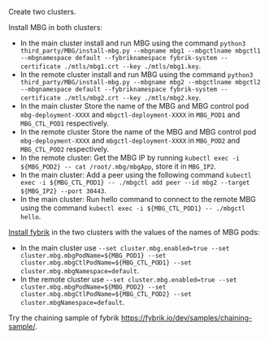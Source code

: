 Create two clusters.

Install MBG in both clusters:

- In the main cluster install and run MBG using the command `python3 third_party/MBG/install-mbg.py --mbgname mbg1 --mbgctlname mbgctl1 --mbgnamespace default --fybriknamespace fybrik-system --certificate ./mtls/mbg1.crt --key ./mtls/mbg1.key`.
- In the remote cluster install and run MBG using the command `python3 third_party/MBG/install-mbg.py --mbgname mbg2 --mbgctlname mbgctl2 --mbgnamespace default --fybriknamespace fybrik-system --certificate ./mtls/mbg2.crt --key ./mtls/mbg2.key`.
- In the main cluster Store the name of the MBG and MBG control pod `mbg-deployment-XXXX` and `mbgctl-deployment-XXXX` in `MBG_POD1` and `MBG_CTL_POD1` respectively.
- In the remote cluster Store the name of the MBG and MBG control pod `mbg-deployment-XXXX` and `mbgctl-deployment-XXXX` in `MBG_POD2` and `MBG_CTL_POD2` respectively.
- In the remote cluster: Get the MBG IP by running `kubectl exec -i ${MBG_POD2} -- cat /root/.mbg/mbgApp`, store it in `MBG_IP2`.
- In the main cluster: Add a peer using the following command `kubectl exec -i ${MBG_CTL_POD1} -- ./mbgctl add peer --id mbg2 --target ${MBG_IP2} --port 30443`.
- In the main cluster: Run hello command to connect to the remote MBG using the command `kubectl exec -i ${MBG_CTL_POD1} -- ./mbgctl hello`.

[Install fybrik](https://fybrik.io/dev/tasks/multicluster/) in the two clusters with the values of the names of MBG pods:

- In the main cluster use `--set cluster.mbg.enabled=true --set cluster.mbg.mbgPodName=${MBG_POD1} --set cluster.mbg.mbgCtlPodName=${MBG_CTL_POD1} --set cluster.mbg.mbgNamespace=default`.
- In the remote cluster use `--set cluster.mbg.enabled=true --set cluster.mbg.mbgPodName=${MBG_POD2} --set cluster.mbg.mbgCtlPodName=${MBG_CTL_POD2} --set cluster.mbgNamespace=default`.

Try the chaining sample of fybrik https://fybrik.io/dev/samples/chaining-sample/.
